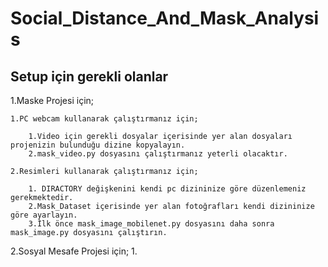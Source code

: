 # Social_Distance_And_Mask_Analysis

## **Setup için gerekli olanlar**
1.Maske Projesi için;

    1.PC webcam kullanarak çalıştırmanız için;

        1.Video için gerekli dosyalar içerisinde yer alan dosyaları projenizin bulunduğu dizine kopyalayın.
        2.mask_video.py dosyasını çalıştırmanız yeterli olacaktır.

    2.Resimleri kullanarak çalıştırmanız için;
    
        1. DIRACTORY değişkenini kendi pc dizininize göre düzenlemeniz gerekmektedir.
        2.Mask_Dataset içerisinde yer alan fotoğrafları kendi dizininize göre ayarlayın.
        3.İlk önce mask_image_mobilenet.py dosyasını daha sonra mask_image.py dosyasını çalıştırın.

2.Sosyal Mesafe Projesi için;
    1.
